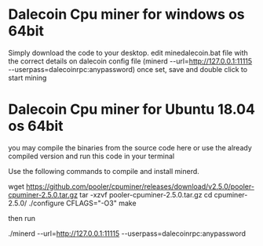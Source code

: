 Dalecoin Cpu miner for windows os 64bit
=======================================

Simply download the code to your desktop.
edit minedalecoin.bat file with the correct details on dalecoin config file (minerd --url=http://127.0.0.1:11115 --userpass=dalecoinrpc:anypassword)
once set, save and double click to start mining


Dalecoin Cpu miner for Ubuntu 18.04 os 64bit
============================================

you may compile the binaries from the source code here or use the already compiled version  and run this code in your terminal

Use the following commands to compile and install minerd.

wget https://github.com/pooler/cpuminer/releases/download/v2.5.0/pooler-cpuminer-2.5.0.tar.gz
tar -xzvf pooler-cpuminer-2.5.0.tar.gz
cd cpuminer-2.5.0/
./configure CFLAGS="-O3"
make

then run

./minerd --url=http://127.0.0.1:11115 --userpass=dalecoinrpc:anypassword
